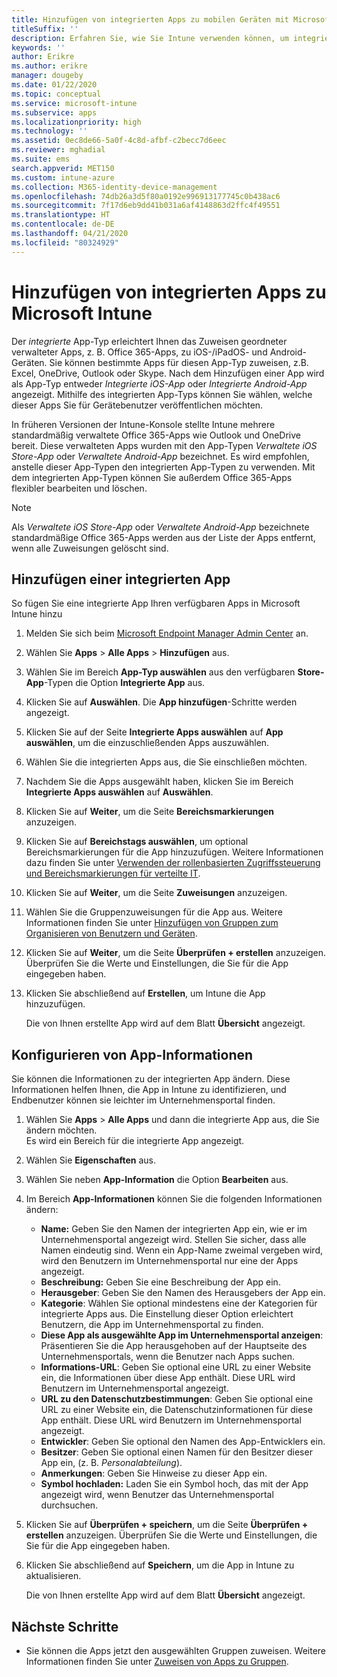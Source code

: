 ```yaml
---
title: Hinzufügen von integrierten Apps zu mobilen Geräten mit Microsoft Intune
titleSuffix: ''
description: Erfahren Sie, wie Sie Intune verwenden können, um integrierte Apps einfacher auf mobilen Geräten installieren zu können.
keywords: ''
author: Erikre
ms.author: erikre
manager: dougeby
ms.date: 01/22/2020
ms.topic: conceptual
ms.service: microsoft-intune
ms.subservice: apps
ms.localizationpriority: high
ms.technology: ''
ms.assetid: 0ec8de66-5a0f-4c8d-afbf-c2becc7d6eec
ms.reviewer: mghadial
ms.suite: ems
search.appverid: MET150
ms.custom: intune-azure
ms.collection: M365-identity-device-management
ms.openlocfilehash: 74db26a3d5f80a0192e996913177745c0b438ac6
ms.sourcegitcommit: 7f17d6eb9dd41b031a6af4148863d2ffc4f49551
ms.translationtype: HT
ms.contentlocale: de-DE
ms.lasthandoff: 04/21/2020
ms.locfileid: "80324929"
---
```

# <a name="add-built-in-apps-to-microsoft-intune"></a>Hinzufügen von integrierten Apps zu Microsoft Intune

Der *integrierte* App-Typ erleichtert Ihnen das Zuweisen geordneter verwalteter Apps, z. B. Office 365-Apps, zu iOS-/iPadOS- und Android-Geräten. Sie können bestimmte Apps für diesen App-Typ zuweisen, z.B. Excel, OneDrive, Outlook oder Skype. Nach dem Hinzufügen einer App wird als App-Typ entweder *Integrierte iOS-App* oder *Integrierte Android-App* angezeigt. Mithilfe des integrierten App-Typs können Sie wählen, welche dieser Apps Sie für Gerätebenutzer veröffentlichen möchten.

In früheren Versionen der Intune-Konsole stellte Intune mehrere standardmäßig verwaltete Office 365-Apps wie Outlook und OneDrive bereit. Diese verwalteten Apps wurden mit den App-Typen *Verwaltete iOS Store-App* oder *Verwaltete Android-App* bezeichnet. Es wird empfohlen, anstelle dieser App-Typen den integrierten App-Typen zu verwenden. Mit dem integrierten App-Typen können Sie außerdem Office 365-Apps flexibler bearbeiten und löschen.

>[!NOTE]
>Als *Verwaltete iOS Store-App* oder *Verwaltete Android-App* bezeichnete standardmäßige Office 365-Apps werden aus der Liste der Apps entfernt, wenn alle Zuweisungen gelöscht sind.

## <a name="add-a-built-in-app"></a>Hinzufügen einer integrierten App

So fügen Sie eine integrierte App Ihren verfügbaren Apps in Microsoft Intune hinzu
1. Melden Sie sich beim [Microsoft Endpoint Manager Admin Center](https://go.microsoft.com/fwlink/?linkid=2109431) an.
2. Wählen Sie **Apps** > **Alle Apps** > **Hinzufügen** aus.
3. Wählen Sie im Bereich **App-Typ auswählen** aus den verfügbaren **Store-App**-Typen die Option **Integrierte App** aus.
4. Klicken Sie auf **Auswählen**. Die **App hinzufügen**-Schritte werden angezeigt.
5. Klicken Sie auf der Seite **Integrierte Apps auswählen** auf **App auswählen**, um die einzuschließenden Apps auszuwählen.
6. Wählen Sie die integrierten Apps aus, die Sie einschließen möchten. 
7. Nachdem Sie die Apps ausgewählt haben, klicken Sie im Bereich **Integrierte Apps auswählen** auf **Auswählen**.
8. Klicken Sie auf **Weiter**, um die Seite **Bereichsmarkierungen** anzuzeigen.
9. Klicken Sie auf **Bereichstags auswählen**, um optional Bereichsmarkierungen für die App hinzuzufügen. Weitere Informationen dazu finden Sie unter [Verwenden der rollenbasierten Zugriffssteuerung und Bereichsmarkierungen für verteilte IT](../fundamentals/scope-tags.md).
10. Klicken Sie auf **Weiter**, um die Seite **Zuweisungen** anzuzeigen.
11. Wählen Sie die Gruppenzuweisungen für die App aus. Weitere Informationen finden Sie unter [Hinzufügen von Gruppen zum Organisieren von Benutzern und Geräten](../fundamentals/groups-add.md). 
12. Klicken Sie auf **Weiter**, um die Seite **Überprüfen + erstellen** anzuzeigen. Überprüfen Sie die Werte und Einstellungen, die Sie für die App eingegeben haben.
13. Klicken Sie abschließend auf **Erstellen**, um Intune die App hinzuzufügen.

    Die von Ihnen erstellte App wird auf dem Blatt **Übersicht** angezeigt.

## <a name="configure-app-information"></a>Konfigurieren von App-Informationen

Sie können die Informationen zu der integrierten App ändern. Diese Informationen helfen Ihnen, die App in Intune zu identifizieren, und Endbenutzer können sie leichter im Unternehmensportal finden.
1. Wählen Sie **Apps** > **Alle Apps** und dann die integrierte App aus, die Sie ändern möchten.  
   Es wird ein Bereich für die integrierte App angezeigt.
2. Wählen Sie **Eigenschaften** aus.
3. Wählen Sie neben **App-Information** die Option **Bearbeiten** aus.
4. Im Bereich **App-Informationen** können Sie die folgenden Informationen ändern:
    - **Name:** Geben Sie den Namen der integrierten App ein, wie er im Unternehmensportal angezeigt wird. Stellen Sie sicher, dass alle Namen eindeutig sind. Wenn ein App-Name zweimal vergeben wird, wird den Benutzern im Unternehmensportal nur eine der Apps angezeigt.
    - **Beschreibung:** Geben Sie eine Beschreibung der App ein. 
    - **Herausgeber**: Geben Sie den Namen des Herausgebers der App ein.
    - **Kategorie**: Wählen Sie optional mindestens eine der Kategorien für integrierte Apps aus. Die Einstellung dieser Option erleichtert Benutzern, die App im Unternehmensportal zu finden.
    - **Diese App als ausgewählte App im Unternehmensportal anzeigen**: Präsentieren Sie die App herausgehoben auf der Hauptseite des Unternehmensportals, wenn die Benutzer nach Apps suchen.
    - **Informations-URL**: Geben Sie optional eine URL zu einer Website ein, die Informationen über diese App enthält. Diese URL wird Benutzern im Unternehmensportal angezeigt.
    - **URL zu den Datenschutzbestimmungen**: Geben Sie optional eine URL zu einer Website ein, die Datenschutzinformationen für diese App enthält. Diese URL wird Benutzern im Unternehmensportal angezeigt.
    - **Entwickler**: Geben Sie optional den Namen des App-Entwicklers ein.
    - **Besitzer**: Geben Sie optional einen Namen für den Besitzer dieser App ein, (z. B. *Personalabteilung*).
    - **Anmerkungen**: Geben Sie Hinweise zu dieser App ein.
    - **Symbol hochladen:** Laden Sie ein Symbol hoch, das mit der App angezeigt wird, wenn Benutzer das Unternehmensportal durchsuchen.
5. Klicken Sie auf **Überprüfen + speichern**, um die Seite **Überprüfen + erstellen** anzuzeigen. Überprüfen Sie die Werte und Einstellungen, die Sie für die App eingegeben haben.
13. Klicken Sie abschließend auf **Speichern**, um die App in Intune zu aktualisieren.

    Die von Ihnen erstellte App wird auf dem Blatt **Übersicht** angezeigt.

## <a name="next-steps"></a>Nächste Schritte

- Sie können die Apps jetzt den ausgewählten Gruppen zuweisen. Weitere Informationen finden Sie unter [Zuweisen von Apps zu Gruppen](apps-deploy.md).
